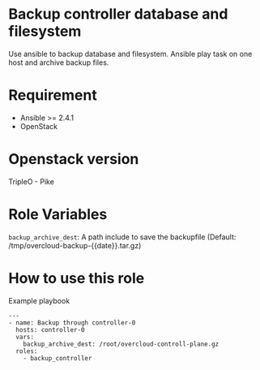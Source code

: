 # Backup controller database and filesystem
Use ansible to backup database and filesystem.
Ansible play task on one host and archive backup files.

# Requirement
- Ansible >= 2.4.1
- OpenStack

# Openstack version
TripleO - Pike

# Role Variables
`backup_archive_dest`: A path include to save the backupfile (Default: /tmp/overcloud-backup-{{date}}.tar.gz)

# How to use this role
Example playbook
```
---
- name: Backup through controller-0
  hosts: controller-0
  vars:
    backup_archive_dest: /root/overcloud-controll-plane.gz
  roles:
    - backup_controller
```
